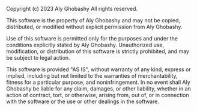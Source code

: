 Copyright (c) 2023 Aly Ghobashy
All rights reserved.

This software is the property of Aly Ghobashy and may not be copied, distributed, or modified without explicit permission from Aly Ghobashy.

Use of this software is permitted only for the purposes and under the conditions explicitly stated by Aly Ghobashy. Unauthorized use, modification, or distribution of this software is strictly prohibited, and may be subject to legal action.

This software is provided "AS IS", without warranty of any kind, express or implied, including but not limited to the warranties of merchantability, fitness for a particular purpose, and noninfringement. In no event shall Aly Ghobashy be liable for any claim, damages, or other liability, whether in an action of contract, tort, or otherwise, arising from, out of, or in connection with the software or the use or other dealings in the software.
